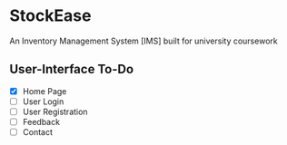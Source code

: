 # StockEase

An Inventory Management System [IMS] built for university coursework

## User-Interface To-Do

- [x] Home Page
- [ ] User Login
- [ ] User Registration
- [ ] Feedback
- [ ] Contact
